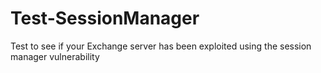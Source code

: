 # Test-SessionManager
Test to see if your Exchange server has been exploited using the session manager vulnerability
